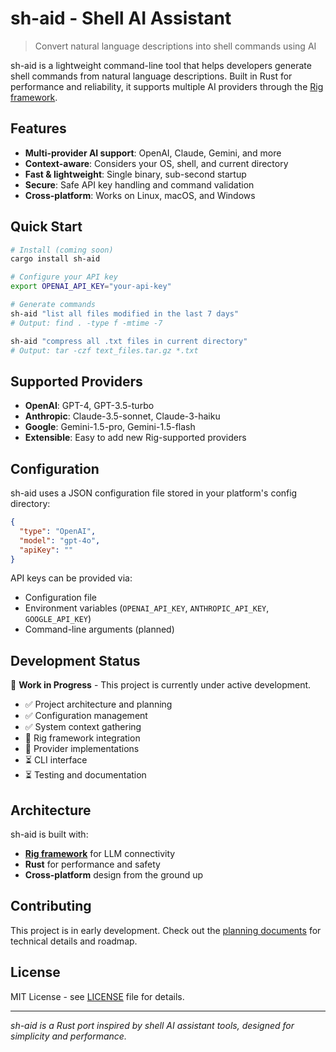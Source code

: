 # sh-aid - Shell AI Assistant

> Convert natural language descriptions into shell commands using AI

sh-aid is a lightweight command-line tool that helps developers generate shell commands from natural language descriptions. Built in Rust for performance and reliability, it supports multiple AI providers through the [Rig framework](https://docs.rig.rs/).

## Features

- **Multi-provider AI support**: OpenAI, Claude, Gemini, and more
- **Context-aware**: Considers your OS, shell, and current directory
- **Fast & lightweight**: Single binary, sub-second startup
- **Secure**: Safe API key handling and command validation
- **Cross-platform**: Works on Linux, macOS, and Windows

## Quick Start

```bash
# Install (coming soon)
cargo install sh-aid

# Configure your API key
export OPENAI_API_KEY="your-api-key"

# Generate commands
sh-aid "list all files modified in the last 7 days"
# Output: find . -type f -mtime -7

sh-aid "compress all .txt files in current directory"
# Output: tar -czf text_files.tar.gz *.txt
```

## Supported Providers

- **OpenAI**: GPT-4, GPT-3.5-turbo
- **Anthropic**: Claude-3.5-sonnet, Claude-3-haiku  
- **Google**: Gemini-1.5-pro, Gemini-1.5-flash
- **Extensible**: Easy to add new Rig-supported providers

## Configuration

sh-aid uses a JSON configuration file stored in your platform's config directory:

```json
{
  "type": "OpenAI",
  "model": "gpt-4o",
  "apiKey": ""
}
```

API keys can be provided via:
- Configuration file
- Environment variables (`OPENAI_API_KEY`, `ANTHROPIC_API_KEY`, `GOOGLE_API_KEY`)
- Command-line arguments (planned)

## Development Status

🚧 **Work in Progress** - This project is currently under active development.

- ✅ Project architecture and planning
- ✅ Configuration management
- ✅ System context gathering
- 🔄 Rig framework integration
- 🔄 Provider implementations
- ⏳ CLI interface
- ⏳ Testing and documentation

## Architecture

sh-aid is built with:
- **[Rig framework](https://docs.rig.rs/)** for LLM connectivity
- **Rust** for performance and safety
- **Cross-platform** design from the ground up

## Contributing

This project is in early development. Check out the [planning documents](./_docs/wip/) for technical details and roadmap.

## License

MIT License - see [LICENSE](LICENSE) file for details.

---

*sh-aid is a Rust port inspired by shell AI assistant tools, designed for simplicity and performance.*